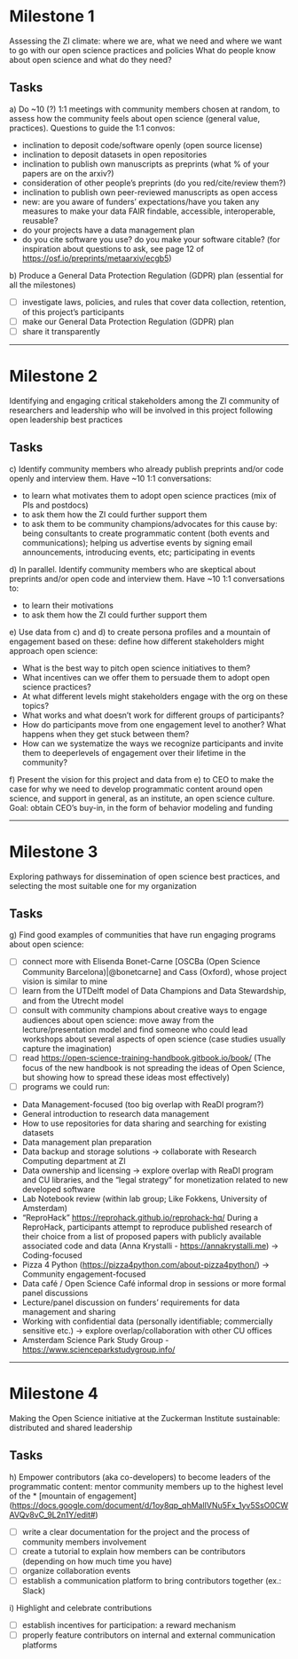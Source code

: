 # Milestone 1
Assessing the ZI climate: where we are, what we need and where we want to go with our open science practices and policies
What do people know about open science and what do they need?

## Tasks
a) Do ~10 (?) 1:1 meetings with community members chosen at random, to assess how the community feels about open science (general value, practices). Questions to guide the 1:1 convos:
- inclination to deposit code/software openly (open source license)
- inclination to deposit datasets in open repositories
- inclination to publish own manuscripts as preprints (what % of your papers are on the arxiv?)
- consideration of other people’s preprints (do you red/cite/review them?)
- inclination to publish own peer-reviewed manuscripts as open access
- new: are you aware of funders’ expectations/have you taken any measures to make your data FAIR findable, accessible, interoperable, reusable?
- do your projects have a data management plan
- do you cite software you use? do you make your software citable?
(for inspiration about questions to ask, see page 12 of https://osf.io/preprints/metaarxiv/ecgb5)

b) Produce a General Data Protection Regulation (GDPR) plan (essential for all the milestones)
- [ ] investigate laws, policies, and rules that cover data collection, retention, of this project’s participants    
- [ ] make our General Data Protection Regulation (GDPR) plan
- [ ] share it transparently

---

# Milestone 2

Identifying and engaging critical stakeholders among the ZI community of researchers and leadership who will be involved in this project following open leadership best practices

## Tasks
c) Identify community members who already publish preprints and/or code openly and interview them. Have ~10 1:1 conversations: 
- to learn what motivates them to adopt open science practices (mix of PIs and postdocs)
- to ask them how the ZI could further support them
- to ask them to be community champions/advocates for this cause by:
    being consultants to create programmatic content (both events and communications);
    helping us advertise events by signing email announcements, introducing events, etc;
    participating in events

d) In parallel. Identify community members who are skeptical about preprints and/or open code and interview them. Have ~10 1:1 conversations to: 
- to learn their motivations
- to ask them how the ZI could further support them

e) Use data from c) and d) to create persona profiles and a mountain of engagement based on these: define how different stakeholders might approach open science:
- What is the best way to pitch open science initiatives to them?
- What incentives can we offer them to persuade them to adopt open science practices?
- At what different levels might stakeholders engage with the org on these topics?
- What works and what doesn’t work for different groups of participants?
- How do participants move from one engagement level to another? What happens when they get stuck between them?
- How can we systematize the ways we recognize participants and invite them to deeperlevels of engagement over their lifetime in the community?

f) Present the vision for this project and data from e) to CEO to make the case for why we need to develop programmatic content around open science, and support in general, as an institute, an open science culture. Goal: obtain CEO’s buy-in, in the form of behavior modeling and funding 

---

# Milestone 3

Exploring pathways for dissemination of open science best practices, and selecting the most suitable one for my organization

## Tasks
g) Find good examples of communities that have run engaging programs about open science:
- [ ] connect more with Elisenda Bonet-Carne [OSCBa (Open Science Community Barcelona)|@bonetcarne] and Cass (Oxford), whose project vision is similar to mine
- [ ] learn from the UTDelft model of Data Champions and Data Stewardship, and from the Utrecht model
- [ ] consult with community champions about creative ways to engage audiences about open science: move away from the lecture/presentation model and find someone who could lead workshops about several aspects of open science (case studies usually capture the imagination)
- [ ] read https://open-science-training-handbook.gitbook.io/book/ (The focus of the new handbook is not spreading the ideas of Open Science, but showing how to spread these ideas most effectively)
- [ ] programs we could run:
- Data Management-focused (too big overlap with ReaDI program?)
- General introduction to research data management 
- How to use repositories for data sharing and searching for existing datasets 
- Data management plan preparation
- Data backup and storage solutions  → collaborate with Research Computing department at ZI
- Data ownership and licensing → explore overlap with ReaDI program and CU libraries, and the “legal strategy” for monetization related to new developed software
- Lab Notebook review (within lab group; Like Fokkens, University of Amsterdam)
- “ReproHack” https://reprohack.github.io/reprohack-hq/ During a ReproHack, participants attempt to reproduce published research of their choice from a list of proposed papers with publicly available associated code and data (Anna Krystalli - https://annakrystalli.me) → Coding-focused
- Pizza 4 Python (https://pizza4python.com/about-pizza4python/) → Community engagement-focused
- Data café / Open Science Café informal drop in sessions or more formal panel discussions
- Lecture/panel discussion on funders’ requirements for data management and sharing
- Working with confidential data (personally identifiable; commercially sensitive etc.) → explore overlap/collaboration with other CU offices
- Amsterdam Science Park Study Group - https://www.scienceparkstudygroup.info/

---

# Milestone 4

Making the Open Science initiative at the Zuckerman Institute sustainable: distributed and shared leadership

## Tasks
h) Empower contributors (aka co-developers) to become leaders of the programmatic content: mentor community members up to the highest level  of the * [mountain of engagement] (https://docs.google.com/document/d/1oy8qp_qhMalIVNu5Fx_1yv5SsO0CWAVQv8vC_9L2n1Y/edit#) 
- [ ] write a clear documentation for the project and the process of community members  involvement
- [ ] create a tutorial to explain how members can be contributors (depending on how much time you have)
- [ ] organize collaboration events
- [ ] establish a communication platform to bring contributors together (ex.: Slack)

i) Highlight and celebrate contributions 
- [ ] establish incentives for participation: a reward mechanism
- [ ] properly feature contributors on internal and external communication platforms
